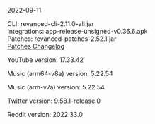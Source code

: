 2022-09-11
  
CLI: revanced-cli-2.11.0-all.jar  
Integrations: app-release-unsigned-v0.36.6.apk  
Patches: revanced-patches-2.52.1.jar  
[Patches Changelog](https://github.com/revanced/revanced-patches/releases/tag/v2.52.1)  

YouTube version: 17.33.42  

Music (arm64-v8a) version: 5.22.54  

Music (arm-v7a) version: 5.22.54  

Twitter version: 9.58.1-release.0  

Reddit version: 2022.33.0  
